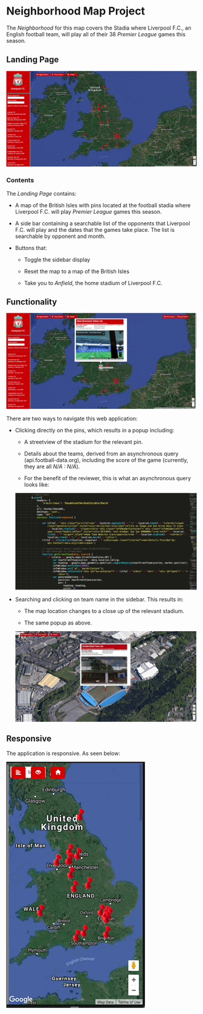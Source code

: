 [//]: # (Image References)
[image_0]: Landing.jpg
[image_1]: pinClick.jpg
[image_2]: menuClick.jpg
[image_3]: responsive.gif
[image_4]: synchronousQuery.jpg
# Neighborhood Map Project

The _Neighborhood_ for this map covers the Stadia where Liverpool F.C., an English football team, will play all of their 38 _Premier League_ games this season.

## Landing Page

![alt text][image_0]

### Contents

The _Landing Page_ contains:

- A map of the British Isles with pins located at the football stadia where Liverpool F.C. will play _Premier League_ games this season.

- A side bar containing a searchable list of the opponents that Liverpool F.C. will play and the dates that the games take place. The list is searchable by opponent and month.

- Buttons that:

  - Toggle the sidebar display

  - Reset the map to a map of the British Isles

  - Take you to _Anfield_, the home stadium of Liverpool F.C.

## Functionality

![alt text][image_1]

There are two ways to navigate this web application:

- Clicking directly on the pins, which results in a popup including:

  - A streetview of the stadium for the relevant pin.

  - Details about the teams, derived from an asynchronous query (api.football-data.org), including the score of the game (currently, they are all _N/A : N/A_).

  - For the benefit of the reviewer, this is what an asynchronous query looks like:

  ![alt text][image_4]

- Searching and clicking on team name in the sidebar. This results in:

  - The map location changes to a close up of the relevant stadium.

  - The same popup as above.


  ![alt text][image_2]

## Responsive

The application is responsive. As seen below:

  ![alt text][image_3]
